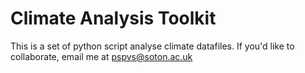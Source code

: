 # Climate Analysis Toolkit

This is a set of python script analyse climate datafiles.
If you'd like to collaborate, email me at pspvs@soton.ac.uk
